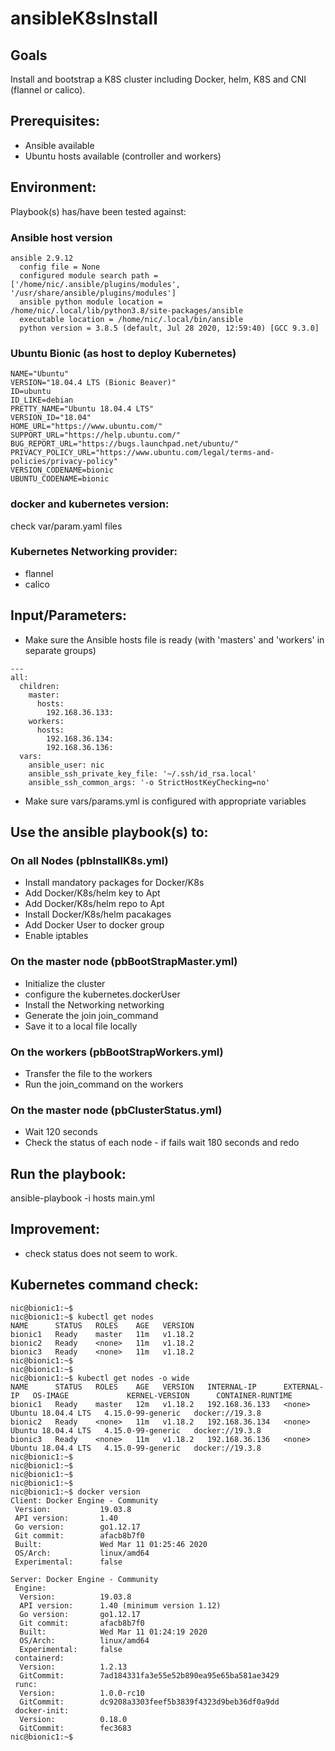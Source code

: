 # ansibleK8sInstall

## Goals
Install and bootstrap a K8S cluster including Docker, helm, K8S and CNI (flannel or calico).

## Prerequisites:
- Ansible available
- Ubuntu hosts available (controller and workers)

## Environment:
Playbook(s) has/have been tested against:
### Ansible host version
```
ansible 2.9.12
  config file = None
  configured module search path = ['/home/nic/.ansible/plugins/modules', '/usr/share/ansible/plugins/modules']
  ansible python module location = /home/nic/.local/lib/python3.8/site-packages/ansible
  executable location = /home/nic/.local/bin/ansible
  python version = 3.8.5 (default, Jul 28 2020, 12:59:40) [GCC 9.3.0]
  ```

### Ubuntu Bionic (as host to deploy Kubernetes)
```
NAME="Ubuntu"
VERSION="18.04.4 LTS (Bionic Beaver)"
ID=ubuntu
ID_LIKE=debian
PRETTY_NAME="Ubuntu 18.04.4 LTS"
VERSION_ID="18.04"
HOME_URL="https://www.ubuntu.com/"
SUPPORT_URL="https://help.ubuntu.com/"
BUG_REPORT_URL="https://bugs.launchpad.net/ubuntu/"
PRIVACY_POLICY_URL="https://www.ubuntu.com/legal/terms-and-policies/privacy-policy"
VERSION_CODENAME=bionic
UBUNTU_CODENAME=bionic
```

### docker and kubernetes version:
check var/param.yaml files

### Kubernetes Networking provider:
- flannel
- calico

## Input/Parameters:
- Make sure the Ansible hosts file is ready (with 'masters' and 'workers' in separate groups)
```
---
all:
  children:
    master:
      hosts:
        192.168.36.133:
    workers:
      hosts:
        192.168.36.134:
        192.168.36.136:
  vars:
    ansible_user: nic
    ansible_ssh_private_key_file: '~/.ssh/id_rsa.local'
    ansible_ssh_common_args: '-o StrictHostKeyChecking=no'
```

- Make sure vars/params.yml is configured with appropriate variables

## Use the ansible playbook(s) to:
### On all Nodes (pbInstallK8s.yml)
- Install mandatory packages for Docker/K8s
- Add Docker/K8s/helm key to Apt
- Add Docker/K8s/helm repo to Apt
- Install Docker/K8s/helm pacakages
- Add Docker User to docker group
- Enable iptables
### On the master node (pbBootStrapMaster.yml)
- Initialize the cluster
- configure the kubernetes.dockerUser
- Install the Networking networking
- Generate the join join_command
- Save it to a local file locally
### On the workers (pbBootStrapWorkers.yml)
- Transfer the file to the workers
- Run the join_command on the workers
### On the master node (pbClusterStatus.yml)
- Wait 120 seconds
- Check the status of each node - if fails wait 180 seconds and redo

## Run the playbook:
ansible-playbook -i hosts main.yml

## Improvement:
- check status does not seem to work.

## Kubernetes command check:
```
nic@bionic1:~$
nic@bionic1:~$ kubectl get nodes
NAME      STATUS   ROLES    AGE   VERSION
bionic1   Ready    master   11m   v1.18.2
bionic2   Ready    <none>   11m   v1.18.2
bionic3   Ready    <none>   11m   v1.18.2
nic@bionic1:~$
nic@bionic1:~$
nic@bionic1:~$ kubectl get nodes -o wide
NAME      STATUS   ROLES    AGE   VERSION   INTERNAL-IP      EXTERNAL-IP   OS-IMAGE             KERNEL-VERSION      CONTAINER-RUNTIME
bionic1   Ready    master   12m   v1.18.2   192.168.36.133   <none>        Ubuntu 18.04.4 LTS   4.15.0-99-generic   docker://19.3.8
bionic2   Ready    <none>   11m   v1.18.2   192.168.36.134   <none>        Ubuntu 18.04.4 LTS   4.15.0-99-generic   docker://19.3.8
bionic3   Ready    <none>   11m   v1.18.2   192.168.36.136   <none>        Ubuntu 18.04.4 LTS   4.15.0-99-generic   docker://19.3.8
nic@bionic1:~$
nic@bionic1:~$
nic@bionic1:~$
nic@bionic1:~$
nic@bionic1:~$ docker version
Client: Docker Engine - Community
 Version:           19.03.8
 API version:       1.40
 Go version:        go1.12.17
 Git commit:        afacb8b7f0
 Built:             Wed Mar 11 01:25:46 2020
 OS/Arch:           linux/amd64
 Experimental:      false

Server: Docker Engine - Community
 Engine:
  Version:          19.03.8
  API version:      1.40 (minimum version 1.12)
  Go version:       go1.12.17
  Git commit:       afacb8b7f0
  Built:            Wed Mar 11 01:24:19 2020
  OS/Arch:          linux/amd64
  Experimental:     false
 containerd:
  Version:          1.2.13
  GitCommit:        7ad184331fa3e55e52b890ea95e65ba581ae3429
 runc:
  Version:          1.0.0-rc10
  GitCommit:        dc9208a3303feef5b3839f4323d9beb36df0a9dd
 docker-init:
  Version:          0.18.0
  GitCommit:        fec3683
nic@bionic1:~$
```
